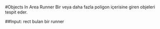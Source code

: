 #Objects In Area Runner
Bir veya daha fazla poligon içerisine giren objeleri tespit eder.

##Input:
rect bulan bir runner
